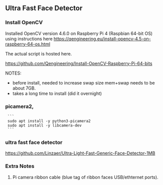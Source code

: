 ## Ultra Fast Face Detector

### Install OpenCV

Installed OpenCV version 4.6.0 on Raspberry Pi 4 (Raspbian 64-bit OS) using instructions here 
https://qengineering.eu/install-opencv-4.5-on-raspberry-64-os.html

The actual script is hosted here.

https://github.com/Qengineering/Install-OpenCV-Raspberry-Pi-64-bits

NOTES:

   - before install, needed to increase swap size mem+swap needs to be about 7GB. 
   - takes a long time to install (did it overnight)

### picamera2,
     ``` 
     sudo apt install -y python3-picamera2
     sudo apt install -y libcamera-dev
     ```

### ultra fast face detector

https://github.com/Linzaer/Ultra-Light-Fast-Generic-Face-Detector-1MB

### Extra Notes

1. Pi camera ribbon cable (blue tag  of ribbon faces USB/ethternet ports).



